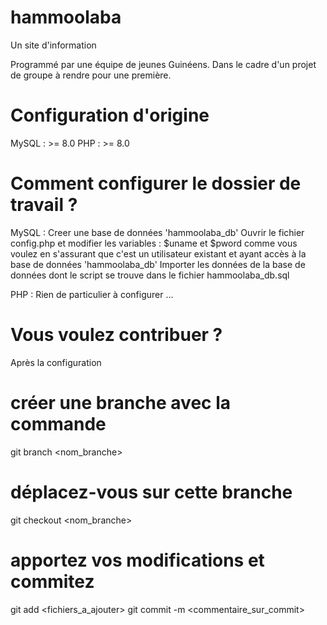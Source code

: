 # hammoolaba
Un site d'information

Programmé par une équipe de jeunes Guinéens.
Dans le cadre d'un projet de groupe à rendre pour une première.

# Configuration d'origine
MySQL : >= 8.0
PHP : >= 8.0


# Comment configurer le dossier de travail ?
MySQL :
  Creer une base de données 'hammoolaba_db'
  Ouvrir le fichier config.php et modifier les variables :
    $uname et $pword comme vous voulez en s'assurant que c'est un utilisateur existant et ayant accès à la base de données 'hammoolaba_db'
  Importer les données de la base de données dont le script se trouve dans le fichier hammoolaba_db.sql

PHP :
  Rien de particulier à configurer ...

# Vous voulez contribuer ?
Après la configuration

# créer une branche avec la commande
git branch <nom_branche>

# déplacez-vous sur cette branche
git checkout <nom_branche>

# apportez vos modifications et commitez
git add <fichiers_a_ajouter>
git commit -m <commentaire_sur_commit>